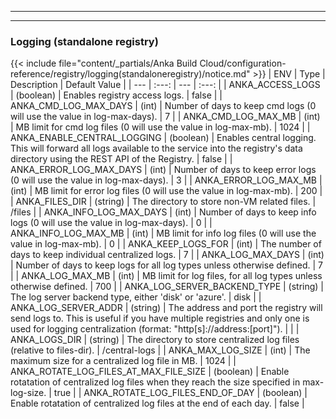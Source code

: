 
---
---
### Logging (standalone registry)
{{< include file="content/_partials/Anka Build Cloud/configuration-reference/registry/logging(standaloneregistry)/notice.md" >}}
| ENV | Type | Description | Default Value |
| --- | :---: | --- | :---: |
| ANKA_ACCESS_LOGS | (boolean) | Enables registry access logs. | false |
| ANKA_CMD_LOG_MAX_DAYS | (int) | Number of days to keep cmd logs (0 will use the value in log-max-days). | 7 |
| ANKA_CMD_LOG_MAX_MB | (int) | MB limit for cmd log files (0 will use the value in log-max-mb). | 1024 |
| ANKA_ENABLE_CENTRAL_LOGGING | (boolean) | Enables central logging. This will forward all logs available to the service into the registry's data directory using the REST API of the Registry. | false |
| ANKA_ERROR_LOG_MAX_DAYS | (int) | Number of days to keep error logs (0 will use the value in log-max-days). | 3 |
| ANKA_ERROR_LOG_MAX_MB | (int) | MB limit for error log files (0 will use the value in log-max-mb). | 200 |
| ANKA_FILES_DIR | (string) | The directory to store non-VM related files. | /files |
| ANKA_INFO_LOG_MAX_DAYS | (int) | Number of days to keep info logs (0 will use the value in log-max-days). | 0 |
| ANKA_INFO_LOG_MAX_MB | (int) | MB limit for info log files  (0 will use the value in log-max-mb). | 0 |
| ANKA_KEEP_LOGS_FOR | (int) | The number of days to keep individual centralized logs. | 7 |
| ANKA_LOG_MAX_DAYS | (int) | Number of days to keep logs for all log types unless otherwise defined. | 7 |
| ANKA_LOG_MAX_MB | (int) | MB limit for log files, for all log types unless otherwise defined. | 700 |
| ANKA_LOG_SERVER_BACKEND_TYPE | (string) | The log server backend type, either 'disk' or 'azure'. | disk |
| ANKA_LOG_SERVER_ADDR | (string) | The address and port the registry will send logs to. This is useful if you have multiple registries and only one is used for logging centralization (format: "http[s]://address:[port]"). |  |
| ANKA_LOGS_DIR | (string) | The directory to store centralized log files (relative to files-dir). | /central-logs |
| ANKA_MAX_LOG_SIZE | (int) | The maximum size for a centralized log file in MB. | 1024 |
| ANKA_ROTATE_LOG_FILES_AT_MAX_FILE_SIZE | (boolean) | Enable rotatation of centralized log files when they reach the size specified in max-log-size. | true |
| ANKA_ROTATE_LOG_FILES_END_OF_DAY | (boolean) | Enable rotatation of centralized log files at the end of each day. | false |
